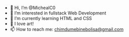 - 👋 Hi, I’m @MichealC0
- 👀 I’m interested in fullstack Web Development
- 🌱 I’m currently learning HTML and CSS
- 🎨 I love art!
- 📫 How to reach me: chimdumebinebolisa@gmail.com

<!---
MichealC0/MichealC0 is a ✨ special ✨ repository because its `README.md` (this file) appears on your GitHub profile.
You can click the Preview link to take a look at your changes.
--->

